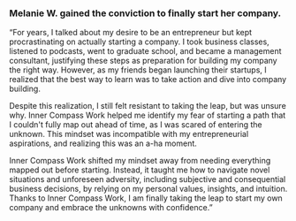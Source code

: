 ### **Melanie W. gained the conviction to finally start her company.**

“For years, I talked about my desire to be an entrepreneur but kept procrastinating on actually starting a company. I took business classes, listened to podcasts, went to graduate school, and became a management consultant, justifying these steps as preparation for building my company the right way. However, as my friends began launching their startups, I realized that the best way to learn was to take action and dive into company building.

Despite this realization, I still felt resistant to taking the leap, but was unsure why. Inner Compass Work helped me identify my fear of starting a path that I couldn't fully map out ahead of time, as I was scared of entering the unknown. This mindset was incompatible with my entrepreneurial aspirations, and realizing this was an a-ha moment.

Inner Compass Work shifted my mindset away from needing everything mapped out before starting. Instead, it taught me how to navigate novel situations and unforeseen adversity, including subjective and consequential business decisions, by relying on my personal values, insights, and intuition. Thanks to Inner Compass Work, I am finally taking the leap to start my own company and embrace the unknowns with confidence.”
